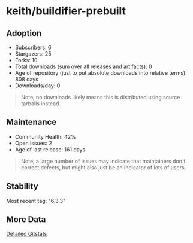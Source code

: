 # keith/buildifier-prebuilt

## Adoption

- Subscribers: 6
- Stargazers: 25
- Forks: 10
- Total downloads (sum over all releases and artifacts): 0
- Age of repository (just to put absolute downloads into relative terms): 808 days
- Downloads/day: 0

> Note, no downloads likely means this is distributed using source tarballs instead.

## Maintenance

- Community Health: 42%
- Open issues: 2
- Age of last release: 161 days

> Note, a large number of issues may indicate that maintainers don't correct defects, but might also
> just be an indicator of lots of users.

## Stability

Most recent tag: "6.3.3"

## More Data

[Detailed Gitstats](/bazel-catalog/gitstats/keith/buildifier-prebuilt)

